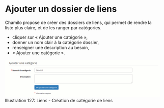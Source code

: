 # Ajouter un dossier de liens

Chamilo propose de créer des dossiers de liens, qui permet de rendre la liste plus claire, et de les ranger par catégories.

* cliquer sur « Ajouter une catégorie »,
* donner un nom clair à la catégorie dossier,
* renseigner une description au besoin,
* « Ajouter une catégorie ».

![](../../.gitbook/assets/image198%20%281%29.png)Illustration 127: Liens - Création de catégorie de liens

